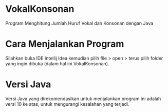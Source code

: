 # VokalKonsonan
Program Menghitung Jumlah Huruf Vokal dan Konsonan dengan Java

# Cara Menjalankan Program
Silahkan buka IDE Intellij Idea kemudian pilih file > open > terus pilih folder yang ingin dibuka (dalam hal ini VokalKonsonan).

# Versi Java
Versi Java yang direkomendasikan untuk menjalankan program ini adalah versi 10 ke atas, untuk mengurangi kesalahan yang terjadi.
